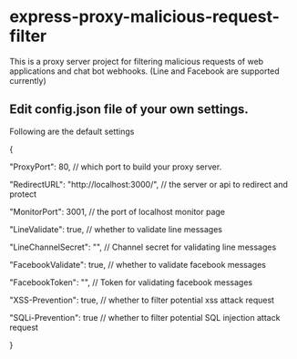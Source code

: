 # express-proxy-malicious-request-filter

This is a proxy server project for filtering malicious requests of web applications and chat bot webhooks.
(Line and Facebook are supported currently)

Edit config.json file of your own settings.
----

Following are the default settings

{

  "ProxyPort": 80,   // which port to build your proxy server.
    
  "RedirectURL": "http://localhost:3000/", // the server or api to redirect and protect
  
  "MonitorPort": 3001,  // the port of localhost monitor page 
  
  "LineValidate": true, // whether to validate line messages
  
  "LineChannelSecret": "", // Channel secret for validating line messages 
  
  "FacebookValidate": true, // whether to validate facebook messages
  
  "FacebookToken": "", // Token for validating facebook messages
  
  "XSS-Prevention": true, // whether to filter potential xss attack request
  
  "SQLi-Prevention": true // whether to filter potential SQL injection attack request 

}

